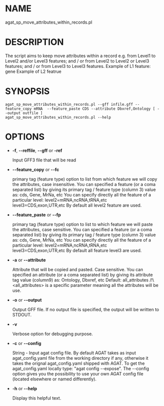 # NAME

agat\_sp\_move\_attributes\_within\_records.pl

# DESCRIPTION

The script aims to keep move attributes within a record e.g. from Level1 to Level2 and/or Level3 features; and / or from Level2 to Level2 or Level3 features; and / or from Level3 to Level3 features.
Example of L1 feature: gene
Example of L2 featrue

# SYNOPSIS

```
agat_sp_move_attributes_within_records.pl --gff infile.gff --feature_copy mRNA  --feature_paste CDS --attribute Dbxref,Ontology [ --output outfile ]
agat_sp_move_attributes_within_records.pl --help
```

# OPTIONS

- **-f**, **--reffile**, **--gff**  or **-ref**

    Input GFF3 file that will be read

- **--feature\_copy** or **--fc**

    primary tag (feature type) option to list from which feature we will copy the attributes, case insensitive. 
    You can specified a feature (or a coma separated list) by giving its primary tag / feature type (column 3) value as: cds, Gene, MrNa, etc
    You can specify directly all the feature of a particular level:
          level2=mRNA,ncRNA,tRNA,etc
          level3=CDS,exon,UTR,etc
    By default all level2 feature are used. 

- **--feature\_paste** or **--fp**

    primary tag (feature type) option to list to which feature we will paste the attributes, case sensitive. 
    You can specified a feature (or a coma separated list) by giving its primary tag / feature type (column 3) value as: cds, Gene, MrNa, etc
    You can specify directly all the feature of a particular level:
          level2=mRNA,ncRNA,tRNA,etc
          level3=CDS,exon,UTR,etc
    By default all feature level3 are used. 

- **-a** or **--attribute**

    Attribute that will be copied and pasted. Case sensitive.
    You can specified an attribute (or a coma separated list) by giving its attribute tag value (column9) as: Ontology, Dbxref, etc
    Default: all\_attributes
    /!\\ &lt;all\_attributes> is a specific parameter meaning all the attributes will be use.

- **-o** or **--output**

    Output GFF file.  If no output file is specified, the output will be
    written to STDOUT.

- **-v**

    Verbose option for debugging purpose.

- **-c** or **--config**

    String - Input agat config file. By default AGAT takes as input agat\_config.yaml file from the working directory if any, 
    otherwise it takes the orignal agat\_config.yaml shipped with AGAT. To get the agat\_config.yaml locally type: "agat config --expose".
    The --config option gives you the possibility to use your own AGAT config file (located elsewhere or named differently).

- **-h** or **--help**

    Display this helpful text.

